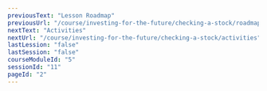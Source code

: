```yaml
---
previousText: "Lesson Roadmap"
previousUrl: "/course/investing-for-the-future/checking-a-stock/roadmap"
nextText: "Activities"
nextUrl: "/course/investing-for-the-future/checking-a-stock/activities"
lastLession: "false"
lastSession: "false"
courseModuleId: "5"
sessionId: "11"
pageId: "2"
---
```



